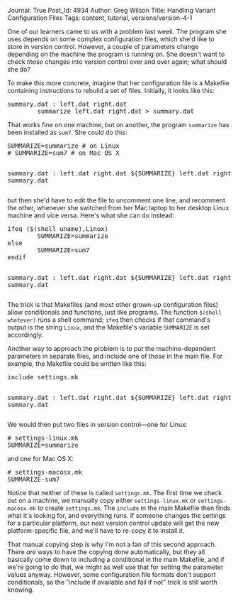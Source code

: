 Journal: True
Post_Id: 4934
Author: Greg Wilson
Title: Handling Variant Configuration Files
Tags: content, tutorial, versions/version-4-1

<p>One of our learners came to us with a problem last week. The program she uses depends on some complex configuration files, which she'd like to store in version control. However, a couple of parameters change depending on the machine the program is running on. She doesn't want to check <em>those</em> changes into version control over and over again; what should she do?</p>
<p>To make this more concrete, imagine that her configuration file is a Makefile containing instructions to rebuild a set of files. Initially, it looks like this:</p>
<pre>summary.dat : left.dat right.dat
        summarize left.dat right.dat &gt; summary.dat</pre>
<p>That works fine on one machine, but on another, the program <code>summarize</code> has been installed as <code>sum7</code>. She could do this:</p>
<pre>SUMMARIZE=summarize # on Linux
# SUMMARIZE=sum7 # on Mac OS X

summary.dat : left.dat right.dat
        ${SUMMARIZE} left.dat right.dat &gt; summary.dat</pre>
<p>but then she'd have to edit the file to uncomment one line, and recomment the other, whenever she switched from her Mac laptop to her desktop Linux machine and vice versa. Here's what she can do instead:</p>
<pre>ifeq ($(shell uname),Linux)
        SUMMARIZE=summarize
else
        SUMMARIZE=sum7
endif

summary.dat : left.dat right.dat
        ${SUMMARIZE} left.dat right.dat &gt; summary.dat</pre>
<p>The trick is that Makefiles (and most other grown-up configuration files) allow conditionals and functions, just like programs. The function <code>$(shell <em>whatever</em>)</code> runs a shell command; <code>ifeq</code> then checks if that command's output is the string <code>Linux</code>, and the Makefile's variable <code>SUMMARIZE</code> is set accordingly.</p>
<p>Another way to approach the problem is to put the machine-dependent parameters in separate files, and include one of those in the main file. For example, the Makefile could be written like this:</p>
<pre>include settings.mk

summary.dat : left.dat right.dat
        ${SUMMARIZE} left.dat right.dat &gt; summary.dat</pre>
<p>We would then put two files in version control&mdash;one for Linux:</p>
<pre># settings-linux.mk
SUMMARIZE=summarize</pre>
<p>and one for Mac OS X:</p>
<pre># settings-macosx.mk
SUMMARIZE-sum7</pre>
<p>Notice that neither of these is called <code>settings.mk</code>. The first time we check out on a machine, we manually copy either <code>settings-linux.mk</code> or <code>settings-macosx.mk</code> to create <code>settings.mk</code>. The <code>include</code> in the main Makefile then finds what it's looking for, and everything runs. If someone changes the settings for a particular platform, our next version control update will get the new platform-specific file, and we'll have to re-copy it to install it.</p>
<p>That manual copying step is why I'm not a fan of this second approach. There <em>are</em> ways to have the copying done automatically, but they all basically come down to including a conditional in the main Makefile, and if we're going to do that, we might as well use that for setting the parameter values anyway. However, some configuration file formats don't support conditionals, so the "include if available and fail if not" trick is still worth knowing.</p>
